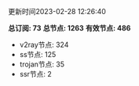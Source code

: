 更新时间2023-02-28 12:26:40

**总订阅: 73**
**总节点: 1263**
**有效节点: 486**
- v2ray节点: 324
- ss节点: 125
- trojan节点: 35
- ssr节点: 2
